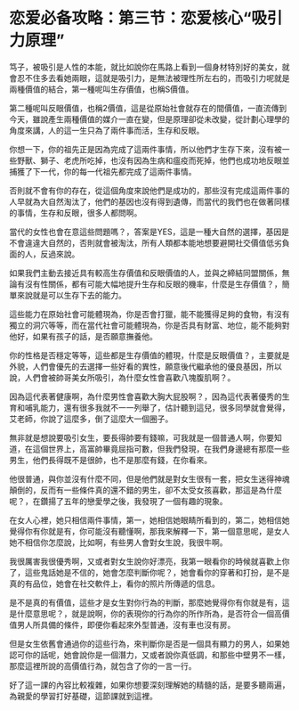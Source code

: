 # 恋爱必备攻略：第三节：恋爱核心“吸引力原理”

笃子，被吸引是人性的本能，就比如說你在馬路上看到一個身材特別好的美女，就會忍不住多去看她兩眼，這就是吸引力，是無法被理性所左右的，而吸引力呢就是兩種價值的結合，第一種呢叫生存價值，也稱S價值。

第二種呢叫反眼價值，也稱2價值，這是從原始社會就存在的間價值，一直流傳到今天，雖說產生兩種價值的媒介一直在變，但是原理卻從未改變，從計劃心理學的角度來講，人的這一生只為了兩件事而活，生存和反眼。

你想一下，你的祖先正是因為完成了這兩件事情，所以他們才生存下來，沒有被一些野獸、獅子、老虎所吃掉，也沒有因為生病和瘟疫而死掉，他們也成功地反眼並捕獲了下一代，你的每一代祖先都完成了這兩件事情。

否則就不會有你的存在，從這個角度來說他們是成功的，那些沒有完成這兩件事的人早就為大自然淘汰了，他們的基因也沒有得到遺傳，而當代的我們也在做著同樣的事情，生存和反眼，很多人都問啊。

當代的女性也會在意這些問題嗎？，答案是YES，這是一種大自然的選擇，基因是不會違違大自然的，否則就會被淘汰，所有人類都本能地想要避開社交價值低劣負面的人，反過來說。

如果我們主動去接近具有較高生存價值和反眼價值的人，並與之締結同盟關係，無論有沒有性關係，都有可能大幅地提升生存和反眼的機率，什麼是生存價值？，簡單來說就是可以生存下去的能力。

這些能力在原始社會可能體現為，你是否會打獵，能不能獲得足夠的食物，有沒有獨立的洞穴等等，而在當代社會可能體現為，你是否具有財富、地位，能不能夠對他好，如果有孩子的話，是否願意撫養他。

你的性格是否穩定等等，這些都是生存價值的體現，什麼是反眼價值？，主要就是外貌，人們會優先的去選擇一些好看的異性，願意後代繼承他的優良基因，所以說，人們會被帥哥美女所吸引，為什麼女性會喜歡八塊腹肌啊？。

因為這代表著健康啊，為什麼男性會喜歡大胸大屁股啊？，因為這代表著優秀的生育和哺乳能力，還有很多我就不一一列舉了，估計聽到這兒，很多同學就會覺得，艾老師，你說了這麼多，倒了這麼大一個圈子。

無非就是想說要吸引女生，要長得帥要有錢嘛，可我就是一個普通人啊，你要知道，在這個世界上，高富帥畢竟屈指可數，但我們發現，在我們身邊總有那麼一些男生，他們長得既不是很帥，也不是那麼有錢，在你看來。

他很普通，與你並沒有什麼不同，但是他們就是對女生很有一套，把女生迷得神魂顛倒的，反而有一些條件真的還不錯的男生，卻不太受女孩喜歡，那這是為什麼呢？，在鑽揚了五年的戀愛學之後，我發現了一個有趣的現象。

在女人心裡，她只相信兩件事情，第一，她相信她眼睛所看到的，第二，她相信她覺得你有你就是有，你可能沒有聽懂啊，那我來解釋一下，第一個意思呢，是女人她不相信你怎麼說，比如啊，有些男人會對女生說，我很牛啊。

我很厲害我很優秀啊，又或者對女生說你好漂亮，我第一眼看你的時候就喜歡上你了，這些鬼話她是不信的，她會怎麼判斷你呢？，她會看你的穿著和打扮，是不是真的有品位，她會在社交軟件上，看你的照片所傳遞的信息。

是不是真的有價值，這些才是女生對你行為的判斷，那麼她覺得你有你就是有，這是什麼意思呢？，就是說啊，你的表現你的行為你的所作所為，是否符合一個高價值男人所具備的條件，即便你看起來外型普通，沒有車也沒有房。

但是女生依舊會通過你的這些行為，來判斷你是否是一個具有顯力的男人，如果她認可你的話呢，她會說你是一個潛力，又或者說你真低調，和那些中壁男不一樣，那麼這裡所說的高價值行為，就包含了你的一言一行。

好了這一課的內容比較複雜，如果你想要深刻理解她的精髓的話，是要多聽兩遍，為親愛的學習打好基礎，這節課就到這裡。